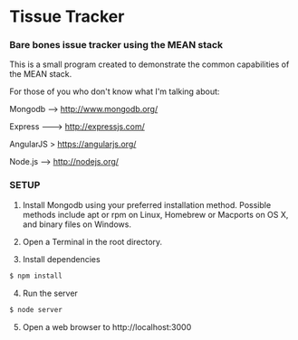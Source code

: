 Tissue Tracker
==============

### Bare bones issue tracker using the MEAN stack

This is a small program created to demonstrate the common capabilities of the MEAN stack.

For those of you who don't know what I'm talking about:

Mongodb --> http://www.mongodb.org/

Express ---> http://expressjs.com/

AngularJS > https://angularjs.org/

Node.js --> http://nodejs.org/

### SETUP

1. Install Mongodb using your preferred installation method. Possible methods include apt or rpm on Linux, Homebrew or Macports on OS X, and binary files on Windows.

2. Open a Terminal in the root directory.

3. Install dependencies
```sh
$ npm install
```

4. Run the server
```sh
$ node server
```

5. Open a web browser to http://localhost:3000